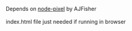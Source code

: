 Depends on <a href="https://github.com/ajfisher/node-pixel">node-pixel</a> by AJFisher
<br/><br/>
index.html file just needed if running in browser 